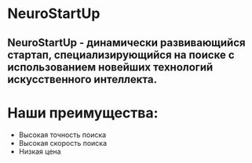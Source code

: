# NeuroStartUp
## NeuroStartUp - динамически развивающийся стартап, специализирующийся на поиске с использованием новейших технологий искусственного интеллекта. 
# Наши преимущества:
* Высокая точность поиска
* Высокая скорость поиска
* Низкая цена
